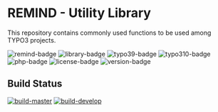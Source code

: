 # REMIND - Utility Library

This repository contains commonly used functions to be used among TYPO3 projects.

![remind-badge](https://img.shields.io/badge/author-REMIND-black.svg?style=flat-square)
![library-badge](https://img.shields.io/badge/library-green.svg?style=flat-square)
![typo39-badge](https://img.shields.io/badge/TYPO3-9.5-yellow.svg?style=flat-square)
![typo310-badge](https://img.shields.io/badge/TYPO3-10.4-green.svg?style=flat-square)
![php-badge](https://img.shields.io/badge/PHP-7.4-green.svg?style=flat-square)
![license-badge](https://img.shields.io/badge/license-GPL--3.0-blue.svg?style=flat-square)
![version-badge](https://img.shields.io/badge/version-4.0.0-lightgrey.svg?style=flat-square)

## Build Status

[![build-master](https://jenkins.remind.de/buildStatus/icon?job=rmnd_util%2Fmaster&subject=master)](https://jenkins.remind.de/job/rmnd_util/)
[![build-develop](https://jenkins.remind.de/buildStatus/icon?job=rmnd_util%2Fdevelop&subject=develop)](https://jenkins.remind.de/job/rmnd_util/)
